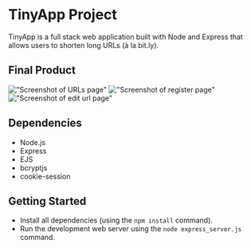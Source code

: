 # TinyApp Project

TinyApp is a full stack web application built with Node and Express that allows users to shorten long URLs (à la bit.ly).

## Final Product

!["Screenshot of URLs page"](https://github.com/lighthouse-labs/tinyapp/blob/master/docs/urls_page.png)
!["Screenshot of register page"](https://github.com/lighthouse-labs/tinyapp/blob/master/docs/register_page.png)
!["Screenshot of edit url page"](https://github.com/lighthouse-labs/tinyapp/blob/master/docs/edit_url_page.png)

## Dependencies

- Node.js
- Express
- EJS
- bcryptjs
- cookie-session

## Getting Started

- Install all dependencies (using the `npm install` command).
- Run the development web server using the `node express_server.js` command.